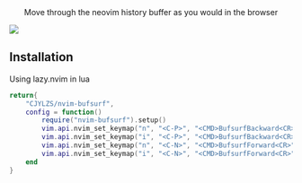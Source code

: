 <center>Move through the neovim history buffer as you would in the browser</center>

![](./pics/example.gif)

## Installation

Using lazy.nvim in lua

```lua
return{
    "CJYLZS/nvim-bufsurf",
    config = function()
        require("nvim-bufsurf").setup()
        vim.api.nvim_set_keymap("n", "<C-P>", "<CMD>BufsurfBackward<CR>", { silent = true })
        vim.api.nvim_set_keymap("i", "<C-P>", "<CMD>BufsurfBackward<CR>", { silent = true })
        vim.api.nvim_set_keymap("n", "<C-N>", "<CMD>BufsurfForward<CR>", { silent = true })
        vim.api.nvim_set_keymap("i", "<C-N>", "<CMD>BufsurfForward<CR>", { silent = true })
    end
}
```

